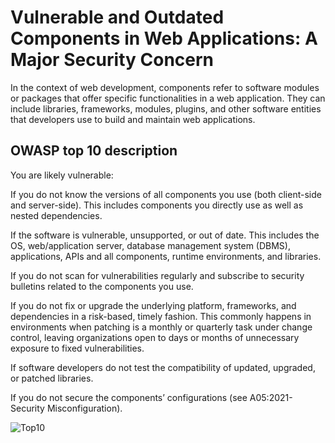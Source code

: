 # Vulnerable and Outdated Components in Web Applications: A Major Security Concern

In the context of web development, components refer to software modules or packages that offer specific functionalities in a web application. They can include libraries, frameworks, modules, plugins, and other software entities that developers use to build and maintain web applications.

## OWASP top 10 description

You are likely vulnerable:

If you do not know the versions of all components you use (both client-side and server-side). This includes components you directly use as well as nested dependencies.

If the software is vulnerable, unsupported, or out of date. This includes the OS, web/application server, database management system (DBMS), applications, APIs and all components, runtime environments, and libraries.

If you do not scan for vulnerabilities regularly and subscribe to security bulletins related to the components you use.

If you do not fix or upgrade the underlying platform, frameworks, and dependencies in a risk-based, timely fashion. This commonly happens in environments when patching is a monthly or quarterly task under change control, leaving organizations open to days or months of unnecessary exposure to fixed vulnerabilities.

If software developers do not test the compatibility of updated, upgraded, or patched libraries.

If you do not secure the components’ configurations (see A05:2021-Security Misconfiguration).

![Top10](assets/images/A07.png)